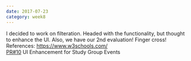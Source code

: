 ```yaml
---
date: 2017-07-23
category: week8
---
```


I decided to work on filteration. Headed with the functionality, but thought to enhance the UI. Also, we have our 2nd evaluation! Finger cross!
<br/>
References: https://www.w3schools.com/
<br/>
[PR#10](https://github.com/mozillascience/studyGroupEvents/pull/10) UI Enhancement for Study Group Events

